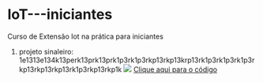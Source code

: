 # IoT---iniciantes
Curso de Extensão Iot na prática para iniciantes
1) projeto sinaleiro: 1e1313e134k13perk13prk13prk1p3rk1p3rkp13rkp13krp13rk1p3rk1p3rk1p3rkp13rkp13rkp13rk1p3rkp13rkp1k <img src="[circuito.png](https://github.com/carol-kowalski/IoT---iniciantes/blob/main/Circuito.png)"> <a href="ProjetoSilaneiro.ino">Clique aqui para o código</a>
